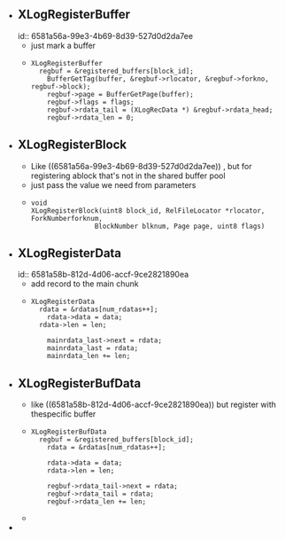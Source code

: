 
- ## XLogRegisterBuffer
  id:: 6581a56a-99e3-4b69-8d39-527d0d2da7ee
	- just mark a buffer
	- ```
	  XLogRegisterBuffer
	  	regbuf = &registered_buffers[block_id];
	      BufferGetTag(buffer, &regbuf->rlocator, &regbuf->forkno, regbuf->block);
	      regbuf->page = BufferGetPage(buffer);
	      regbuf->flags = flags;
	      regbuf->rdata_tail = (XLogRecData *) &regbuf->rdata_head;
	      regbuf->rdata_len = 0;
	  ```
- ## XLogRegisterBlock
	- Like ((6581a56a-99e3-4b69-8d39-527d0d2da7ee)) , but for registering ablock that's not in the shared buffer pool
	- just pass the value we need from parameters
	- ```
	  void
	  XLogRegisterBlock(uint8 block_id, RelFileLocator *rlocator, ForkNumberforknum,
	  				  BlockNumber blknum, Page page, uint8 flags)
	  ```
- ## XLogRegisterData
  id:: 6581a58b-812d-4d06-accf-9ce2821890ea
	- add record to the main chunk
	- ```
	  XLogRegisterData
	  	rdata = &rdatas[num_rdatas++];
	      rdata->data = data;
	  	rdata->len = len;
	  
	      mainrdata_last->next = rdata;
	      mainrdata_last = rdata;
	      mainrdata_len += len;
	  ```
- ## XLogRegisterBufData
	- like ((6581a58b-812d-4d06-accf-9ce2821890ea)) but register with thespecific buffer
	- ```
	  XLogRegisterBufData
	  	regbuf = &registered_buffers[block_id];
	      rdata = &rdatas[num_rdatas++];
	  
	      rdata->data = data;
	      rdata->len = len;
	  
	      regbuf->rdata_tail->next = rdata;
	      regbuf->rdata_tail = rdata;
	      regbuf->rdata_len += len;
	  ```
	-
-